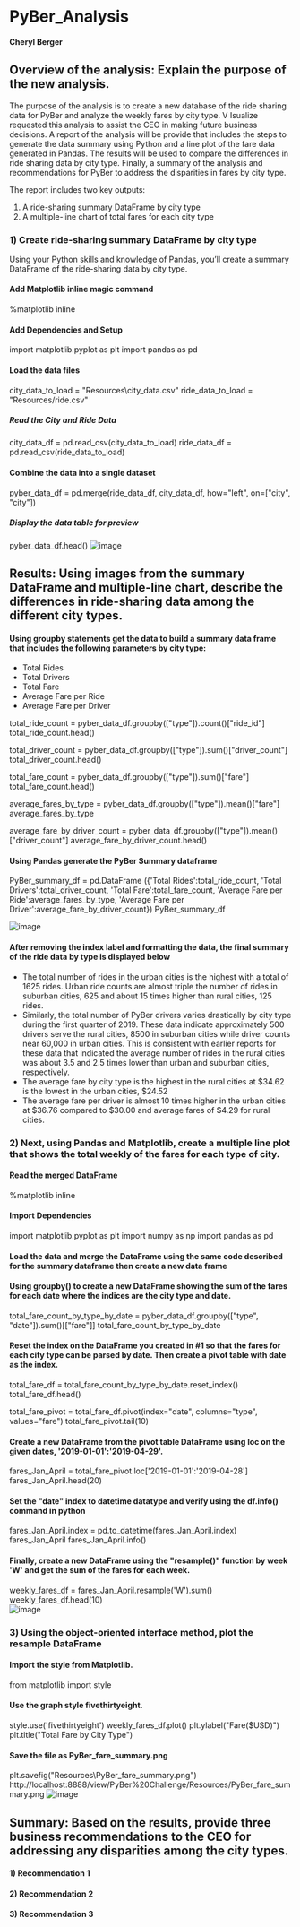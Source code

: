 # PyBer_Analysis

#### Cheryl Berger

## Overview of the analysis: Explain the purpose of the new analysis.
The purpose of the analysis is to create a new database of the ride sharing data for PyBer and analyze the weekly fares by city type. V Isualize requested this analysis to assist the CEO in making future business decisions. A report of the analysis will be provide that includes the steps to generate the data summary using Python and a line plot of the fare data generated in Pandas.  The results will be used to compare the differences in ride sharing data by city type.  Finally, a summary of the analysis and recommendations for PyBer to address the disparities in fares by city type.    

The report includes two key outputs: 
1) A ride-sharing summary DataFrame by city type
2) A multiple-line chart of total fares for each city type

### 1) Create ride-sharing summary DataFrame by city type 
Using your Python skills and knowledge of Pandas, you’ll create a summary DataFrame of the ride-sharing data by city type.
#### Add Matplotlib inline magic command
%matplotlib inline
#### Add Dependencies and Setup
import matplotlib.pyplot as plt
import pandas as pd
#### Load the data files
city_data_to_load = "Resources\city_data.csv"
ride_data_to_load = "Resources/ride.csv"
##### Read the City and Ride Data
city_data_df = pd.read_csv(city_data_to_load)
ride_data_df = pd.read_csv(ride_data_to_load)
#### Combine the data into a single dataset
pyber_data_df = pd.merge(ride_data_df, city_data_df, how="left", on=["city", "city"])
##### Display the data table for preview
pyber_data_df.head()
![image](https://user-images.githubusercontent.com/94234511/148483493-1f2095ca-eb94-47ef-9647-a21ca3f65700.png)

## Results: Using images from the summary DataFrame and multiple-line chart, describe the differences in ride-sharing data among the different city types.

#### Using groupby statements get the data to build a summary data frame that includes the following parameters by city type:
* Total Rides	
* Total Drivers	
* Total Fare	
* Average Fare per Ride	
* Average Fare per Driver

total_ride_count = pyber_data_df.groupby(["type"]).count()["ride_id"]
total_ride_count.head()

total_driver_count = pyber_data_df.groupby(["type"]).sum()["driver_count"]
total_driver_count.head()

total_fare_count = pyber_data_df.groupby(["type"]).sum()["fare"]
total_fare_count.head()

average_fares_by_type = pyber_data_df.groupby(["type"]).mean()["fare"]
average_fares_by_type

average_fare_by_driver_count = pyber_data_df.groupby(["type"]).mean()["driver_count"]
average_fare_by_driver_count.head()

#### Using Pandas generate the PyBer Summary dataframe
PyBer_summary_df = pd.DataFrame ({'Total Rides':total_ride_count,
                 'Total Drivers':total_driver_count,
                 'Total Fare':total_fare_count, 
                 'Average Fare per Ride':average_fares_by_type, 
                 'Average Fare per Driver':average_fare_by_driver_count}) 
PyBer_summary_df

![image](https://user-images.githubusercontent.com/94234511/148483966-0c3485b6-9c93-4e70-8d64-5ddb7dcfad09.png)

#### After removing the index label and formatting the data, the final summary of the ride data by type is displayed below
<Add image of formatted DataFrame>

 
* The total number of rides in the urban cities is the highest with a total of 1625 rides. Urban ride counts are almost triple the number of rides in suburban cities, 625 and about 15 times higher than rural cities, 125 rides. 
* Similarly, the total number of PyBer drivers varies drastically by city type during the first quarter of 2019.   These data indicate approximately 500 drivers serve the rural cities, 8500 in suburban cities while driver counts near 60,000 in urban cities. This is consistent with earlier reports for these data that indicated the average number of rides in the rural cities was about 3.5 and 2.5 times lower than urban and suburban cities, respectively.
* The average fare by city type is the highest in the rural cities at $34.62 is the lowest in the urban cities, $24.52
* The average fare per driver is almost 10 times higher in the urban cities at $36.76 compared to $30.00 and average fares of $4.29 for rural cities.
 
### 2) Next, using Pandas and Matplotlib, create a multiple line plot that shows the total weekly of the fares for each type of city.
#### Read the merged DataFrame
%matplotlib inline
#### Import Dependencies
import matplotlib.pyplot as plt
import numpy as np
import pandas as pd
#### Load the data and merge the DataFrame using the same code described for the summary dataframe then create a new data frame 
#### Using groupby() to create a new DataFrame showing the sum of the fares for each date where the indices are the city type and date.
total_fare_count_by_type_by_date = pyber_data_df.groupby(["type", "date"]).sum()[["fare"]]
total_fare_count_by_type_by_date 
  
#### Reset the index on the DataFrame you created in #1 so that the fares for each city type can be parsed by date. Then create a pivot table with date as the index. 
total_fare_df = total_fare_count_by_type_by_date.reset_index()
total_fare_df.head()  
  
total_fare_pivot = total_fare_df.pivot(index="date", columns="type", values="fare")
total_fare_pivot.tail(10)
   
#### Create a new DataFrame from the pivot table DataFrame using loc on the given dates, '2019-01-01':'2019-04-29'.
fares_Jan_April = total_fare_pivot.loc['2019-01-01':'2019-04-28']
fares_Jan_April.head(20)  
  
#### Set the "date" index to datetime datatype and verify using the df.info() command in python 
fares_Jan_April.index = pd.to_datetime(fares_Jan_April.index)
fares_Jan_April
fares_Jan_April.info()  
  
#### Finally, create a new DataFrame using the "resample()" function by week 'W' and get the sum of the fares for each week.
weekly_fares_df = fares_Jan_April.resample('W').sum()
weekly_fares_df.head(10)  
![image](https://user-images.githubusercontent.com/94234511/148485146-5a0f8263-408f-43b3-8709-8ca709fe6790.png)

### 3) Using the object-oriented interface method, plot the resample DataFrame
#### Import the style from Matplotlib.
from matplotlib import style
#### Use the graph style fivethirtyeight.
style.use('fivethirtyeight')
weekly_fares_df.plot()
plt.ylabel("Fare($USD)")
plt.title("Total Fare by City Type")
#### Save the file as PyBer_fare_summary.png
plt.savefig("Resources\PyBer_fare_summary.png")
  http://localhost:8888/view/PyBer%20Challenge/Resources/PyBer_fare_summary.png
  ![image](https://user-images.githubusercontent.com/94234511/148487520-952dafb6-86a0-4d02-a124-9b5eec558d00.png)

## Summary: Based on the results, provide three business recommendations to the CEO for addressing any disparities among the city types.
  #### 1) Recommendation 1
  #### 2) Recommendation 2
  #### 3) Recommendation 3
   








